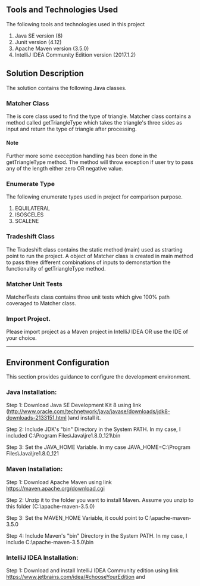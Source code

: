 ## Tools and Technologies Used
The following tools and technologies used in this project
1. Java SE version (8)
3. Junit version (4.12)
5. Apache Maven version (3.5.0)
6. IntelliJ IDEA Community Edition version (2017.1.2)

## Solution Description

The solution contains the following Java classes.

### Matcher Class 
The is core class used to find the type of triangle. Matcher class contains a method called getTriangleType which takes the triangle's three sides as input and return the type of triangle after processing. 
#### Note
Further more some exeception handling has been done in the getTriangleType method. The method will throw exception if user try to pass any of the length either zero OR negative value.

### Enumerate Type
The following enumerate types used in project for comparison purpose.
1. EQUILATERAL
2. ISOSCELES
3. SCALENE

### Tradeshift Class 
The Tradeshift class contains the static method (main) used as strarting point to run the project. A object of Matcher class is created in main method to pass three different combinations of inputs to demonstartion the functionality of  getTriangleType method.

### Matcher Unit Tests 

MatcherTests class contains three unit tests which give 100% path coveraged to Matcher class.

### Import Project.

Please import project as a Maven project in IntelliJ IDEA OR use the IDE of your choice.

_________________________________________________________

## Environment Configuration
This section provides guidance to configure the development environment.

### Java Installation:

Step 1: Download Java SE Development Kit 8 using link (http://www.oracle.com/technetwork/java/javase/downloads/jdk8-downloads-2133151.html )and install it.

Step 2: Include JDK's "bin" Directory in the System PATH. In my case, I included C:\Program Files\Java\jre1.8.0_121\bin

Step 3: Set the JAVA_HOME Variable. In my case  JAVA_HOME=C:\Program Files\Java\jre1.8.0_121

### Maven Installation:

Step 1: Download Apache Maven using link https://maven.apache.org/download.cgi

Step 2: Unzip it to the folder you want to install Maven. Assume you unzip to this folder (C:\apache-maven-3.5.0)

Step 3: Set the MAVEN_HOME Variable, it could point to C:\apache-maven-3.5.0

Step 4: Include Maven's "bin" Directory in the System PATH. In my case, I include C:\apache-maven-3.5.0\bin

### IntelliJ IDEA Installation:

Step 1: Download and install IntelliJ IDEA Community edition using link https://www.jetbrains.com/idea/#chooseYourEdition and 

